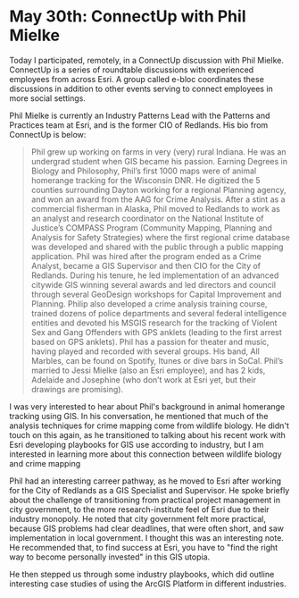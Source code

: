 # May 30th: ConnectUp with Phil Mielke 

Today I participated, remotely, in a ConnectUp discussion with Phil Mielke. ConnectUp is a series of roundtable discussions with experienced employees from across Esri. A group called e-bloc coordinates these discussions in addition to other events serving to connect employees in more social settings. 

Phil Mielke is currently an Industry Patterns Lead with the Patterns and Practices team at Esri, and is the former CIO of Redlands. His bio from ConnectUp is below:

> Phil grew up working on farms in very (very) rural Indiana. He was an undergrad student when GIS became his passion. Earning Degrees in Biology and Philosophy, Phil’s first 1000 maps were of animal homerange tracking for the Wisconsin DNR. He digitized the 5 counties surrounding Dayton working for a regional Planning agency, and won an award from the AAG for Crime Analysis. After a stint as a commercial fisherman in Alaska, Phil moved to Redlands to work as an analyst and research coordinator on the National Institute of Justice’s COMPASS Program (Community Mapping, Planning and Analysis for Safety Strategies) where the first regional crime database was developed and shared with the public through a public mapping application. Phil was hired after the program ended as a Crime Analyst, became a GIS Supervisor and then CIO for the City of Redlands. During his tenure, he led implementation of an advanced citywide GIS winning several awards and led directors and council through several GeoDesign workshops for Capital Improvement and Planning. Philip also developed a crime analysis training course, trained dozens of police departments and several federal intelligence entities and devoted his MSGIS research for the tracking of Violent Sex and Gang Offenders with GPS anklets (leading to the first arrest based on GPS anklets). Phil has a passion for theater and music, having played and recorded with several groups. His band, All Marbles, can be found on Spotify, Itunes or dive bars in SoCal. Phil’s married to Jessi Mielke (also an Esri employee), and has 2 kids, Adelaide and Josephine (who don’t work at Esri yet, but their drawings are promising).

I was very interested to hear about Phil's background in animal homerange tracking using GIS. In his conversation, he mentioned that much of the analysis techniques for crime mapping come from wildlife biology. He didn't touch on this again, as he transitioned to talking about his recent work with Esri developing playbooks for GIS use according to industry, but I am interested in learning more about this connection between wildlife biology and crime mapping 

Phil had an interesting carreer pathway, as he moved to Esri after working for the City of Redlands as a GIS Specialist and Supervisor. He spoke briefly about the challenge of transitioning from practical project management in city government, to the more research-institute feel of Esri due to their industry monopoly. He noted that city government felt more practical, because GIS problems had clear deadlines, that were often short, and saw implementation in local government. I thought this was an interesting note. He recommended that, to find success at Esri, you have to "find the right way to become personally invested" in this GIS utopia. 

He then stepped us through some industry playbooks, which did outline interesting case studies of using the ArcGIS Platform in different industries. 


